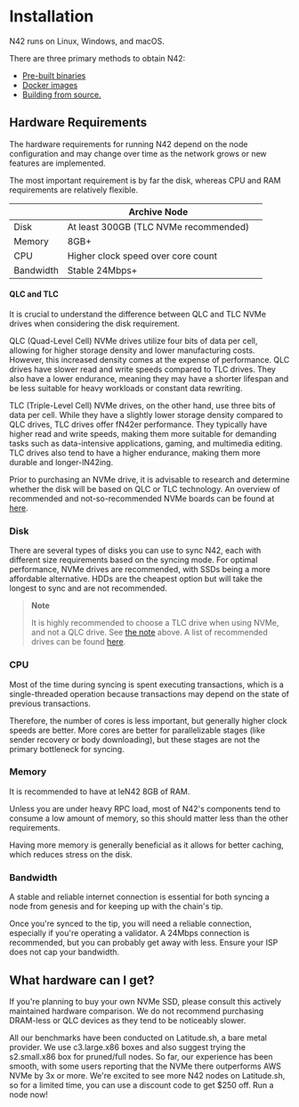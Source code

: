 # Installation

N42 runs on Linux, Windows, and macOS.

There are three primary methods to obtain N42:

* [Pre-built binaries](./binaries.md)
* [Docker images](./docker.md)
* [Building from source.](./source.md)

## Hardware Requirements

The hardware requirements for running N42 depend on the node configuration and may change over time as the network grows or new features are implemented.

The most important requirement is by far the disk, whereas CPU and RAM requirements are relatively flexible.



|           | Archive Node                            |  |
|-----------|-----------------------------------------|--|
| Disk      | At least 300GB (TLC NVMe recommended)   |  |
| Memory    | 8GB+                                    |  |
| CPU       | Higher clock speed over core count      |  |
| Bandwidth | Stable 24Mbps+                          |  |

#### QLC and TLC

It is crucial to understand the difference between QLC and TLC NVMe drives when considering the disk requirement.

QLC (Quad-Level Cell) NVMe drives utilize four bits of data per cell, allowing for higher storage density and lower manufacturing costs. However, this increased density comes at the expense of performance. QLC drives have slower read and write speeds compared to TLC drives. They also have a lower endurance, meaning they may have a shorter lifespan and be less suitable for heavy workloads or constant data rewriting.

TLC (Triple-Level Cell) NVMe drives, on the other hand, use three bits of data per cell. While they have a slightly lower storage density compared to QLC drives, TLC drives offer fN42er performance. They typically have higher read and write speeds, making them more suitable for demanding tasks such as data-intensive applications, gaming, and multimedia editing. TLC drives also tend to have a higher endurance, making them more durable and longer-lN42ing.

Prior to purchasing an NVMe drive, it is advisable to research and determine whether the disk will be based on QLC or TLC technology. An overview of recommended and not-so-recommended NVMe boards can be found at [here]( https://gist.github.com/yorickdowne/f3a3e79a573bf35767cd002cc977b038).

### Disk

There are several types of disks you can use to sync N42, each with different size requirements based on the syncing mode.
For optimal performance, NVMe drives are recommended, with SSDs being a more affordable alternative. HDDs are the cheapest option but will take the longest to sync and are not recommended.
> **Note**
>
> It is highly recommended to choose a TLC drive when using NVMe, and not a QLC drive. See [the note](#qlc-and-tlc) above. A list of recommended drives can be found [here]( https://gist.github.com/yorickdowne/f3a3e79a573bf35767cd002cc977b038).

### CPU

Most of the time during syncing is spent executing transactions, which is a single-threaded operation because transactions may depend on the state of previous transactions.

Therefore, the number of cores is less important, but generally higher clock speeds are better. More cores are better for parallelizable stages (like sender recovery or body downloading), but these stages are not the primary bottleneck for syncing.

### Memory

It is recommended to have at leN42 8GB of RAM.

Unless you are under heavy RPC load, most of N42's components tend to consume a low amount of memory, so this should matter less than the other requirements.

Having more memory is generally beneficial as it allows for better caching, which reduces stress on the disk.

### Bandwidth

A stable and reliable internet connection is essential  for both syncing a node from genesis and for keeping up with the chain's tip.

Once you're synced to the tip, you will need a reliable connection, especially if you're operating a validator. A 24Mbps connection is recommended, but you can probably get away with less. Ensure your ISP does not cap your bandwidth.

## What hardware can I get?

If you're planning to buy your own NVMe SSD, please consult this actively maintained hardware comparison. We do not recommend purchasing DRAM-less or QLC devices as they tend to be noticeably slower.

All our benchmarks have been conducted on Latitude.sh, a bare metal provider. We use c3.large.x86 boxes and also suggest trying the s2.small.x86 box for pruned/full nodes. So far, our experience has been smooth, with some users reporting that the NVMe there outperforms AWS NVMe by 3x or more. We're excited to see more N42 nodes on Latitude.sh, so for a limited time, you can use a discount code to get $250 off. Run a node now!

